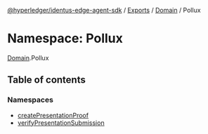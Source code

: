 [@hyperledger/identus-edge-agent-sdk](../README.md) / [Exports](../modules.md) / [Domain](Domain.md) / Pollux

# Namespace: Pollux

[Domain](Domain.md).Pollux

## Table of contents

### Namespaces

- [createPresentationProof](Domain.Pollux.createPresentationProof.md)
- [verifyPresentationSubmission](Domain.Pollux.verifyPresentationSubmission.md)

